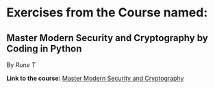 # Exercises from the Course named:
## Master Modern Security and Cryptography by Coding in Python
By *Rune T*

**Link to the course:**
[Master Modern Security and Cryptography](https://www.udemy.com/course/learn-modern-security-and-cryptography-by-coding-in-python/)

